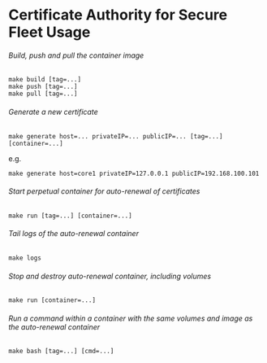 # Certificate Authority for Secure Fleet Usage

###### Build, push and pull the container image
```
make build [tag=...]
make push [tag=...]
make pull [tag=...]
```

###### Generate a new certificate
```
make generate host=... privateIP=... publicIP=... [tag=...] [container=...]
```

e.g.
```
make generate host=core1 privateIP=127.0.0.1 publicIP=192.168.100.101
```

###### Start perpetual container for auto-renewal of certificates
```
make run [tag=...] [container=...]
```

###### Tail logs of the auto-renewal container
```
make logs
```

###### Stop and destroy auto-renewal container, including volumes
```
make run [container=...]
```

###### Run a command within a container with the same volumes and image as the auto-renewal container
```
make bash [tag=...] [cmd=...]
```

